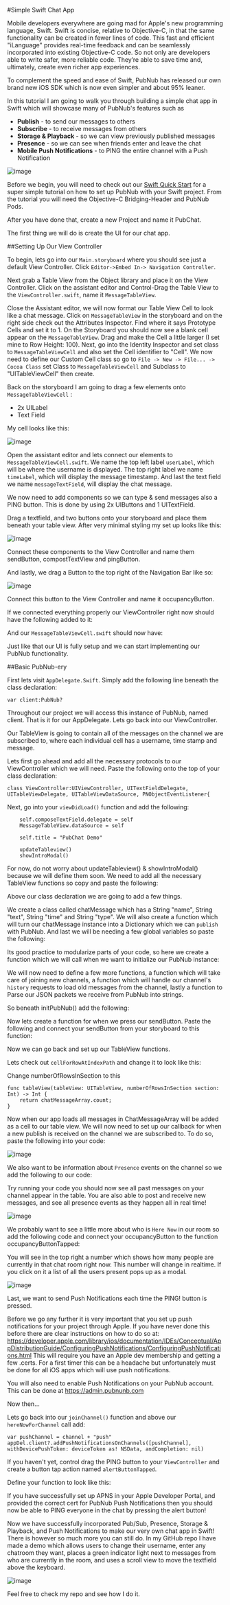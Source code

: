 
#Simple Swift Chat App

Mobile developers everywhere are going mad for Apple's new programming language, Swift. Swift is concise, relative to Objective-C, in that the same functionality can be created in fewer lines of code. This fast and efficient "iLanguage" provides real-time feedback and can be seamlessly incorporated into existing Objective-C code. So not only are developers able to write safer, more reliable code. They’re able to save time and, ultimately, create even richer app experiences. 

To complement the speed and ease of Swift, PubNub has released our own brand new iOS SDK which is now even simpler and about 95% leaner. 

In this tutorial I am going to walk you through building a simple chat app in Swift which will showcase many of PubNub's features such as 
	
* **Publish** - to send our messages to others
* **Subscribe** - to receive messages from others
* **Storage & Playback** - so we can view previously published messages 
* **Presence** - so we can see when friends enter and leave the chat
* **Mobile Push Notifications** - to PING the entire channel with a Push Notification

![image](/Users/nyjetsjustin/Documents/PubNub/pubChatMau/send.gif)
	
	
Before we begin, you will need to check out our [Swift Quick Start](http://www.pubnub.com/blog/realtime-ios-apps-getting-started-with-swift-and-pubnub/) for a super simple tutorial on how to set up PubNub with your Swift project. From the tutorial you will need the Objective-C Bridging-Header and PubNub Pods.

After you have done that, create a new Project and name it PubChat. 

The first thing we will do is create the UI for our chat app.

##Setting Up Our View Controller

To begin, lets go into our `Main.storyboard` where you should see just a default View Controller. Click `Editor->Embed In-> Navigation Controller`. 

Next grab a Table View from the Object library and place it on the View Controller. Click on the assistant editor and Control-Drag the Table View to the  `ViewController.swift`, name it `MessageTableView`. 

Close the Assistant editor, we will now format our Table View Cell to look like a chat message. Click on `MessageTableView` in the storyboard and on the right side check out the Attributes Inspector. Find where it says Prototype Cells and set it to 1. On the Storyboard you should now see a blank cell appear on the `MessageTableView`. Drag and make the Cell a little larger (I set mine to Row Height: 100). Next, go into the Identity Inspector and set class to `MessageTableViewCell` and also set the Cell identifier to "Cell". We now need to define our Custom Cell class so go to `File -> New -> File... -> Cocoa Class` set Class to `MessageTableViewCell` and Subclass to "UITableViewCell" then create.

Back on the storyboard I am going to drag a few elements onto `MessageTableViewCell` :
	
* 2x UILabel
* Text Field

My cell looks like this:

![image](/Users/nyjetsjustin/Documents/PubNub/pubChatMau/cell1.png)
 
 
Open the assistant editor and lets connect our elements to `MessageTableViewCell.swift`. We name the top left label `userLabel`, which will be where the username is displayed. The top right label we name `timeLabel`, which will display the message timestamp. And last the text field we name `messageTextField`, will display the chat message.
 
We now need to add components so we can type & send messages also a PING button. This is done by using 2x UIButtons and 1 UITextField. 

Drag a textfield, and two buttons onto your storyboard and place them beneath your table view. After very minimal styling my set up looks like this:

![image](/Users/nyjetsjustin/Documents/PubNub/pubChatMau/type.png) 

Connect these components to the View Controller and name them sendButton, compostTextView and pingButton.

 And lastly, we drag a Button to the top right of the Navigation Bar like so:
 
 ![image](/Users/nyjetsjustin/Documents/PubNub/pubChatMau/barbutton.png) 
 
Connect this button to the View Controller and name it occupancyButton.
 
 If we connected everything properly our ViewController right now should have the following added to it:
 
<script src="https://gist.github.com/justinplatz/c7696bb7c7fdc3f91180.js"></script>
    
And our `MessageTableViewCell.swift` should now have:

<script src="https://gist.github.com/justinplatz/ad5ca199b4358ff20a36.js"></script>
    
Just like that our UI is fully setup and we can start implementing our PubNub functionality.

##Basic PubNub-ery

First lets visit `AppDelegate.Swift`. Simply add the following line beneath the class declaration: 

    var client:PubNub?

Throughout our project we will access this instance of PubNub, named client. That is it for our AppDelegate. Lets go back into our ViewController.

Our TableView is going to contain all of the messages on the channel we are subscribed to, where each individual cell has a username, time stamp and message. 

Lets first go ahead and add all the necessary protocols to our ViewController which we will need. Paste the following onto the top of your class declaration:

	class ViewController:UIViewController, UITextFieldDelegate, UITableViewDelegate, UITableViewDataSource, PNObjectEventListener{

Next, go into your `viewDidLoad()` function and add the following:
    	
        self.composeTextField.delegate = self
        MessageTableView.dataSource = self
        
        self.title = "PubChat Demo"
                
        updateTableview()
        showIntroModal()


For now, do not worry about updateTableview() & showIntroModal() because we will define them soon. We need to add all the necessary TableView functions so copy and paste the following:

<script src="https://gist.github.com/justinplatz/7ad3561b2063860b67fb.js"></script>

Above our class declaration we are going to add a few things.

We create a class called chatMessage which has a String "name", String "text", String "time" and String "type". We will also create a function which will turn our chatMessage instance into a Dictionary which we can `publish` with PubNub. And last we will be needing a few global variables so paste the following:

<script src="https://gist.github.com/justinplatz/22ad0fab48d8bfa78952.js"></script>

Its good practice to modularize parts of your code, so here we create a function which we will call when we want to initialize our PubNub instance:

<script src="https://gist.github.com/justinplatz/7c0fe1e501ef911548e4.js"></script>

We will now need to define a few more functions, a function which will take care of joining new channels, a function which will handle our channel's `history` requests to load old messages from the channel, lastly a function to Parse our JSON packets we receive from PubNub into strings.

So beneath initPubNub() add the following:

<script src="https://gist.github.com/justinplatz/c0d87892ba9784870bce.js"></script>

Now lets create a function for when we press our sendButton. Paste the following and connect your sendButton from your storyboard to this function:

<script src="https://gist.github.com/justinplatz/83d2c46c57ad98d715da.js"></script>

Now we can go back and set up our TableView functions.

Lets check out `cellForRowAtIndexPath` and change it to look like this:

  <script src="https://gist.github.com/justinplatz/084c2d7d31b5d11b6b29.js"></script>
  
  Change numberOfRowsInSection to this 

	func tableView(tableView: UITableView, numberOfRowsInSection section: Int) -> Int {
        return chatMessageArray.count;
    }
    
Now when our app loads all messages in ChatMessageArray will be added as a cell to our table view. We will now need to set up our callback for when a new publish is received on the channel we are subscribed to. To do so, paste the following into your code:

 <script src="https://gist.github.com/justinplatz/006fb28c4d1b473bbf6f.js"></script>
 
 ![image](/Users/nyjetsjustin/Documents/PubNub/pubChatMau/pubsub.gif)

      
We also want to be information about `Presence` events on the channel so we add the following to our code:
 
 <script src="https://gist.github.com/justinplatz/cbd39c0b8be33ee5ab14.js"></script>    
    
Try running your code you should now see all past messages on your channel appear in the table. You are also able to post and receive new messages, and see all presence events as they happen all in real time!

![image](/Users/nyjetsjustin/Documents/PubNub/pubChatMau/presence.gif)


We probably want to see a little more about who is `Here Now` in our room so add the following code and connect your occupancyButton to the function occupancyButtonTapped:

<script src="https://gist.github.com/justinplatz/743e3497552f730a2332.js"></script>
 
You will see in the top right a number which shows how many people are currently in that chat room right now. This number will change in realtime. If you click on it a list of all the users present pops up as a modal. 

![image](/Users/nyjetsjustin/Documents/PubNub/pubChatMau/herenow.gif)

Last, we want to send Push Notifications each time the PING! button is pressed. 

Before we go any further it is very important that you set up push notifications for your project through Apple. If you have never done this before there are clear instructions on how to do so at: <https://developer.apple.com/library/ios/documentation/IDEs/Conceptual/AppDistributionGuide/ConfiguringPushNotifications/ConfiguringPushNotifications.html> This will require you have an Apple dev membership and getting a few .certs. For a first timer this can be a headache but unfortunately must be done for all iOS apps which will use push notifications. 

You will also need to enable Push Notifications on your PubNub account. This can be done at <https://admin.pubnunb.com>

Now then...

Lets go back into our `joinChannel()` function and above our `hereNowForChannel` call add:

	var pushChannel = channel + "push"
    appDel.client?.addPushNotificationsOnChannels([pushChannel], withDevicePushToken: deviceToken as! NSData, andCompletion: nil)

If you haven't yet, control drag the PING button to your `ViewController` and create a button tap action named `alertButtonTapped`.

Define your function to look like this: 

<script src="https://gist.github.com/justinplatz/1a730234089e4decaade.js"></script>

If you have successfully set up APNS in your Apple Developer Portal, and provided the correct cert for PubNub Push Notifications then you should now be able to PING everyone in the chat by pressing the alert button! 

Now we have successfully incorporated Pub/Sub, Presence, Storage & Playback, and Push Notifications to make our very own chat app in Swift! There is however so much more you can still do. In my GitHub repo I have made a demo which allows users to change their username, enter any chatroom they want, places a green indicator light next to messages from who are currently in the room, and uses a scroll view to move the textfield above the keyboard. 

![image](/Users/nyjetsjustin/Documents/PubNub/pubChatMau/menu.gif)


Feel free to check my repo and see how I do it.